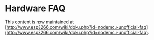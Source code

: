 # Hardware FAQ

This content is now maintained at [http://www.esp8266.com/wiki/doku.php?id=nodemcu-unofficial-faq](http://www.esp8266.com/wiki/doku.php?id=nodemcu-unofficial-faq).
